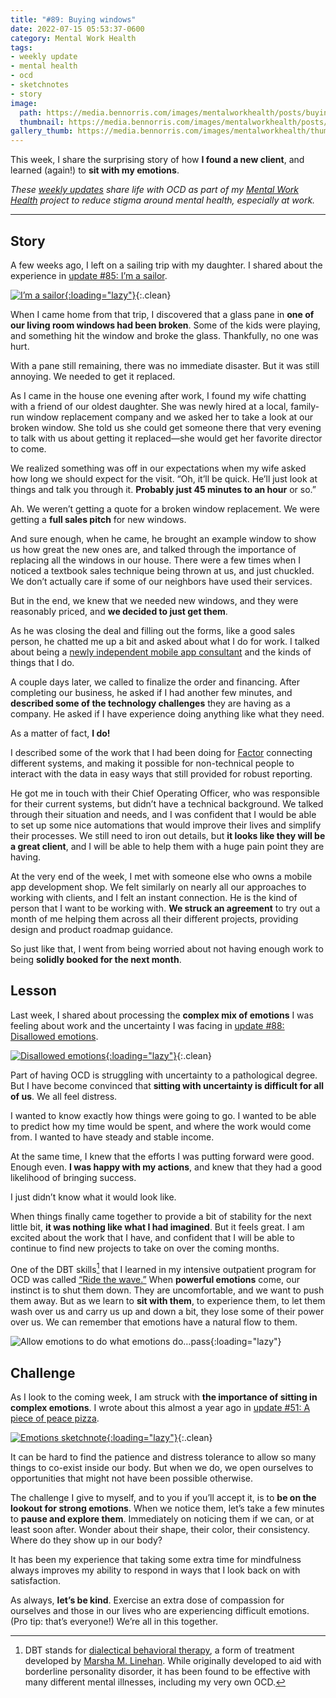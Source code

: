 ```yaml
---
title: "#89: Buying windows"
date: 2022-07-15 05:53:37-0600
category: Mental Work Health
tags:
- weekly update
- mental health
- ocd
- sketchnotes
- story
image: 
  path: https://media.bennorris.com/images/mentalworkhealth/posts/buying-windows.jpg
  thumbnail: https://media.bennorris.com/images/mentalworkhealth/posts/thumbnails/buying-windows.jpg
gallery_thumb: https://media.bennorris.com/images/mentalworkhealth/thumbs/buying-windows.jpg
---
```



This week, I share the surprising story of how **I found a new client**, and learned (again!) to **sit with my emotions**.

_These [weekly updates](https://bennorris.com/tags/weekly-update/) share life with OCD as part of my [Mental Work Health](https://bennorris.com/mental-work-health) project to reduce stigma around mental health, especially at work._

***


## Story

A few weeks ago, I left on a sailing trip with my daughter. I shared about the experience in [update #85: I’m a sailor](https://bennorris.com/2022/06/17/im-a-sailor).

[![I’m a sailor](https://media.bennorris.com/images/mentalworkhealth/posts/i’m-a-sailor.jpg){:loading="lazy"}](https://bennorris.com/2022/06/17/im-a-sailor){:.clean}

When I came home from that trip, I discovered that a glass pane in **one of our living room windows had been broken**. Some of the kids were playing, and something hit the window and broke the glass. Thankfully, no one was hurt.

With a pane still remaining, there was no immediate disaster. But it was still annoying. We needed to get it replaced.

As I came in the house one evening after work, I found my wife chatting with a friend of our oldest daughter. She was newly hired at a local, family-run window replacement company and we asked her to take a look at our broken window. She told us she could get someone there that very evening to talk with us about getting it replaced—she would get her favorite director to come.

We realized something was off in our expectations when my wife asked how long we should expect for the visit. “Oh, it’ll be quick. He’ll just look at things and talk you through it. **Probably just 45 minutes to an hour** or so.”

Ah. We weren’t getting a quote for a broken window replacement. We were getting a **full sales pitch** for new windows.

And sure enough, when he came, he brought an example window to show us how great the new ones are, and talked through the importance of replacing all the windows in our house. There were a few times when I noticed a textbook sales technique being thrown at us, and just chuckled. We don’t actually care if some of our neighbors have used their services.

But in the end, we knew that we needed new windows, and they were reasonably priced, and **we decided to just get them**.

As he was closing the deal and filling out the forms, like a good sales person, he chatted me up a bit and asked about what I do for work. I talked about being a [newly independent mobile app consultant](https://bennorris.com/2022/06/23/open-for-business) and the kinds of things that I do.

A couple days later, we called to finalize the order and financing. After completing our business, he asked if I had another few minutes, and **described some of the technology challenges** they are having as a company. He asked if I have experience doing anything like what they need.

As a matter of fact, **I do!**

I described some of the work that I had been doing for [Factor](https://www.joinfactor.com) connecting different systems, and making it possible for non-technical people to interact with the data in easy ways that still provided for robust reporting.

He got me in touch with their Chief Operating Officer, who was responsible for their current systems, but didn’t have a technical background. We talked through their situation and needs, and I was confident that I would be able to set up some nice automations that would improve their lives and simplify their processes. We still need to iron out details, but **it looks like they will be a great client**, and I will be able to help them with a huge pain point they are having.

At the very end of the week, I met with someone else who owns a mobile app development shop. We felt similarly on nearly all our approaches to working with clients, and I felt an instant connection. He is the kind of person that I want to be working with. **We struck an agreement** to try out a month of me helping them across all their different projects, providing design and product roadmap guidance.

So just like that, I went from being worried about not having enough work to being **solidly booked for the next month**.


## Lesson

Last week, I shared about processing the **complex mix of emotions** I was feeling about work and the uncertainty I was facing in [update #88: Disallowed emotions](https://bennorris.com/2022/07/08/disallowed-emotions).

[![Disallowed emotions](https://media.bennorris.com/images/mentalworkhealth/posts/disallowed-emotions.jpg){:loading="lazy"}](https://bennorris.com/2022/07/08/disallowed-emotions){:.clean}

Part of having OCD is struggling with uncertainty to a pathological degree. But I have become convinced that **sitting with uncertainty is difficult for all of us**. We all feel distress.

I wanted to know exactly how things were going to go. I wanted to be able to predict how my time would be spent, and where the work would come from. I wanted to have steady and stable income.

At the same time, I knew that the efforts I was putting forward were good. Enough even. **I was happy with my actions**, and knew that they had a good likelihood of bringing success.

I just didn’t know what it would look like.

When things finally came together to provide a bit of stability for the next little bit, **it was nothing like what I had imagined**. But it feels great. I am excited about the work that I have, and confident that I will be able to continue to find new projects to take on over the coming months.

One of the DBT skills[^1] that I learned in my intensive outpatient program for OCD was called [“Ride the wave.”](https://dbtselfhelp.com/dbt-skills-list/emotion-regulation/ride-the-wave/) When **powerful emotions** come, our instinct is to shut them down. They are uncomfortable, and we want to push them away. But as we learn to **sit with them**, to experience them, to let them wash over us and carry us up and down a bit, they lose some of their power over us. We can remember that emotions have a natural flow to them.

![Allow emotions to do what emotions do…pass](https://media.bennorris.com/images/mentalworkhealth/uploads/2022/what-emotions-do.jpg){:loading="lazy"}


## Challenge

As I look to the coming week, I am struck with **the importance of sitting in complex emotions**. I wrote about this almost a year ago in [update #51: A piece of peace pizza](https://bennorris.com/2021/09/10/a-piece-of-peace-pizza).

[![Emotions sketchnote](https://media.bennorris.com/images/mentalworkhealth/posts/piece-of-peace-pizza.jpg){:loading="lazy"}](https://bennorris.com/2021/09/10/a-piece-of-peace-pizza){:.clean}

It can be hard to find the patience and distress tolerance to allow so many things to co-exist inside our body. But when we do, we open ourselves to opportunities that might not have been possible otherwise.

The challenge I give to myself, and to you if you’ll accept it, is to **be on the lookout for strong emotions**. When we notice them, let’s take a few minutes to **pause and explore them**. Immediately on noticing them if we can, or at least soon after. Wonder about their shape, their color, their consistency. Where do they show up in our body?

It has been my experience that taking some extra time for mindfulness always improves my ability to respond in ways that I look back on with satisfaction.

As always, **let’s be kind**. Exercise an extra dose of compassion for ourselves and those in our lives who are experiencing difficult emotions. (Pro tip: that’s everyone!) We’re all in this together.

[^1]: DBT stands for [dialectical behavioral therapy](https://en.wikipedia.org/wiki/Dialectical_behavior_therapy), a form of treatment developed by [Marsha M. Linehan](https://en.wikipedia.org/wiki/Marsha_M._Linehan). While originally developed to aid with borderline personality disorder, it has been found to be effective with many different mental illnesses, including my very own OCD.
